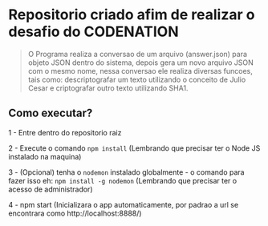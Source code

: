 # Repositorio criado afim de realizar o desafio do CODENATION
> O Programa realiza a conversao de um arquivo (answer.json) para objeto JSON dentro do sistema, depois gera um novo arquivo JSON com o mesmo nome, nessa conversao ele realiza diversas funcoes, tais como: descriptografar um texto utilizando o conceito de Julio Cesar e criptografar outro texto utilizando SHA1.

## Como executar?
1 - Entre dentro do repositorio raiz

2 - Execute o comando `npm install` (Lembrando que precisar ter o Node JS instalado na maquina)

3 - (Opcional) tenha o `nodemon` instalado globalmente - o comando para fazer isso eh: `npm install -g nodemon` (Lembrando que precisar ter o acesso de administrador)

4 - npm start (Inicializara o app automaticamente, por padrao a url se encontrara como http://localhost:8888/)
